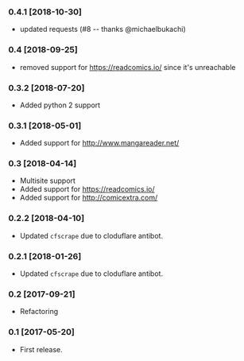 ### 0.4.1 [2018-10-30]

* updated requests (#8 -- thanks @michaelbukachi)

### 0.4 [2018-09-25]

* removed support for https://readcomics.io/ since it's unreachable

### 0.3.2 [2018-07-20]

* Added python 2 support

### 0.3.1 [2018-05-01]

* Added support for http://www.mangareader.net/

### 0.3 [2018-04-14]

* Multisite support
* Added support for https://readcomics.io/
* Added support for http://comicextra.com/

### 0.2.2 [2018-04-10]

* Updated `cfscrape` due to cloduflare antibot.

### 0.2.1 [2018-01-26]

* Updated `cfscrape` due to cloduflare antibot.

### 0.2 [2017-09-21]

* Refactoring

### 0.1 [2017-05-20]

* First release.
